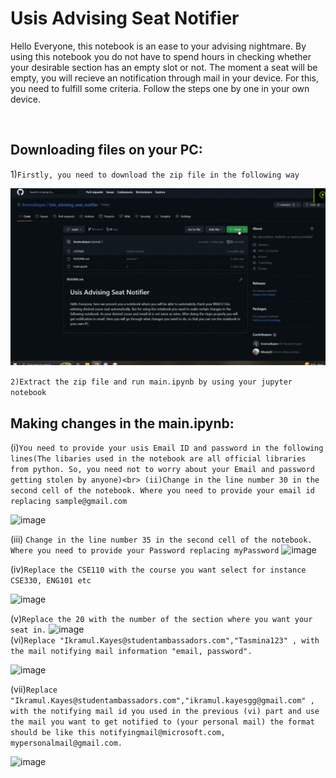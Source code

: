 # Usis Advising Seat Notifier
<p>Hello Everyone, this notebook is an ease to your advising nightmare. By using this notebook you do not have to spend hours in checking whether your desirable section has an empty slot or not. The moment a seat will be empty, you will recieve an notification through mail in your device. For this, you need to fulfill some criteria. Follow the steps one by one in your own device.</p><br>

## Downloading files on your PC:

1)```Firstly, you need to download the zip file in the following way```


<img src="gifs/1.gif" alt="Alt text" title="Optional title">

```2)Extract the zip file and run main.ipynb by using your jupyter notebook```

## Making changes in the main.ipynb:
(i)```You need to provide your usis Email ID and password in the following lines(The libaries used in the notebook are all official libraries from python. So, you need not to worry about your Email and password getting stolen by anyone)<br>
(ii)Change in the line number 30 in the second cell of the notebook. Where you need to provide your email id replacing sample@gmail.com```

![image](https://user-images.githubusercontent.com/67923321/229041957-f7e89f55-2220-42a0-aff9-0e3051fbcd21.png)



(iii) ```Change in the line number 35 in the second cell of the notebook. Where you need to provide your Password replacing myPassword```
![image](https://user-images.githubusercontent.com/67923321/230071760-4bfade74-98dc-4223-b6db-7bce694fb1f1.png)

(iv)```Replace the CSE110 with the course you want select for instance CSE330, ENG101 etc```<br>

![image](https://user-images.githubusercontent.com/67923321/230074408-5610a8ac-ef57-439d-82f4-e948e6e57d18.png) <br>

(v)```Replace the 20 with the number of the section where you want your seat in.```
![image](https://user-images.githubusercontent.com/67923321/230076026-945dab49-50b2-4307-bcaa-89b3c029db62.png) <br>
(vi)```Replace "Ikramul.Kayes@studentambassadors.com","Tasmina123" , with the mail notifying mail information "email, password".```<br>

![image](https://user-images.githubusercontent.com/67923321/230076590-77cc9578-cf51-40e1-b07f-a90958786cb6.png) <br>

(vii)```Replace "Ikramul.Kayes@studentambassadors.com","ikramul.kayesgg@gmail.com" , with the notifying mail id you used in the previous (vi) part and use the mail you want to get notified to (your personal mail) the format should be like this notifyingmail@microsoft.com, mypersonalmail@gmail.com.```<br>

![image](https://user-images.githubusercontent.com/67923321/230278947-7b439158-0162-4639-9495-57c187abfbb5.png)<br>


